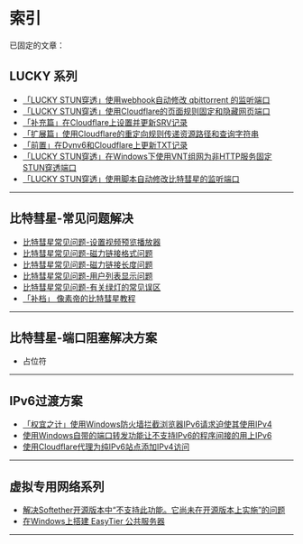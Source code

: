 # 索引

已固定的文章：  


## LUCKY 系列

* [「LUCKY STUN穿透」使用webhook自动修改 qbittorrent 的监听端口](/文章/lucky-STUN系列/stun-qb端口自动化.md)
* [「LUCKY STUN穿透」使用Cloudflare的页面规则固定和隐藏网页端口](/文章/lucky-STUN系列/stun-web服务-CF.md)
* [「补充篇」在Cloudflare上设置并更新SRV记录](/文章/lucky-STUN系列/cf-srv设置.md)
* [「扩展篇」使用Cloudflare的重定向规则传递资源路径和查询字符串](/文章/lucky-STUN系列/stun-cf重定向.md)
* [「前置」在Dynv6和Cloudflare上更新TXT记录](/文章/lucky-STUN系列/在dynv6和CF上更新TXT.md)
* [「LUCKY STUN穿透」在Windows下使用VNT组网为非HTTP服务固定STUN穿透端口](文章/lucky-STUN系列/stun-VNT组网.md)
* [「LUCKY STUN穿透」使用脚本自动修改比特彗星的监听端口](文章/lucky-STUN系列/stun-bc端口自动化.md)

---

## 比特彗星-常见问题解决

* [比特彗星常见问题-设置视频预览播放器](/文章/比特彗星-常见问题/BC播放器路径设置.md)
* [比特彗星常见问题-磁力链接格式问题](/文章/比特彗星-常见问题/BC磁力链接格式问题.md)
* [比特彗星常见问题-磁力链接长度问题](/文章/比特彗星-常见问题/BC磁力链接长度问题.md)
* [比特彗星常见问题-用户列表显示问题](/文章/比特彗星-常见问题/BC用户列表显示问题.md)
* [比特彗星常见问题-有关绿灯的常见误区](/文章/比特彗星-常见问题/BC绿灯常见问题.md)
* [「补档」 像素帝的比特彗星教程](/文章/比特彗星-常见问题/补档-像素帝的bc教程.md)

---

## 比特彗星-端口阻塞解决方案

* 占位符

---

## IPv6过渡方案

* [「权宜之计」使用Windows防火墙拦截浏览器IPv6请求迫使其使用IPv4](/文章/IPv6过渡方案/win防火墙拦截IPv6.md)
* [使用Windows自带的端口转发功能让不支持IPv6的程序间接的用上IPv6](/文章/IPv6过渡方案/Win端口转发.md)
* [使用Cloudflare代理为纯IPv6站点添加IPv4访问](/文章/IPv6过渡方案/CF双栈代理.md)

---

## 虚拟专用网络系列
* [解决Softether开源版本中“不支持此功能。它尚未在开源版本上实施”的问题](/文章/虚拟专用网络系列/SE解决不支持此功能问题.md)
* [在Windows上搭建 EasyTier 公共服务器](/文章/虚拟专用网络系列/win搭建easytier公共服务器.md)

---

